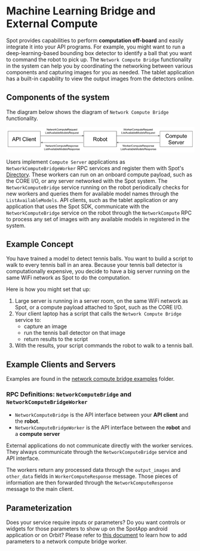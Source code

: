 <!--
Copyright (c) 2023 Boston Dynamics, Inc.  All rights reserved.

Downloading, reproducing, distributing or otherwise using the SDK Software
is subject to the terms and conditions of the Boston Dynamics Software
Development Kit License (20191101-BDSDK-SL).
-->

# Machine Learning Bridge and External Compute

Spot provides capabilities to perform **computation off-board** and easily integrate it into your API programs. For example, you might want to run a deep-learning-based bounding box detector to identify a ball that you want to command the robot to pick up. The `Network Compute Bridge` functionality in the system can help you by coordinating the networking between various components and capturing images for you as needed. The tablet application has a built-in capability to view the output images from the detectors online.

## Components of the system

The diagram below shows the diagram of `Network Compute Bridge` functionality.

![Network compute bridge diagram](network_compute_bridge_diagram.png)

Users implement `Compute Server` applications as `NetworkComputeBridgeWorker` RPC services and register them with Spot's [Directory](developing_api_services.md#robot-directory). These workers can run on an onboard compute payload, such as the CORE I/O, or any server networked with the Spot system. The `NetworkComputeBridge` service running on the robot periodically checks for new workers and queries them for available model names through the `ListAvailableModels`. API clients, such as the tablet application or any application that uses the Spot SDK, communicate with the `NetworkComputeBridge` service on the robot through the `NetworkCompute` RPC to process any set of images with any available models in registered in the system.

## Example Concept

You have trained a model to detect tennis balls. You want to build a script to walk to every tennis ball in an area. Because your tennis ball detector is computationally expensive, you decide to have a big server running on the same WiFi network as Spot to do the computation.

Here is how you might set that up:

1. Large server is running in a server room, on the same WiFi network as Spot, or a compute payload attached to Spot, such as the CORE I/O.
2. Your client laptop has a script that calls the `Network Compute Bridge` service to:
   - capture an image
   - run the tennis ball detector on that image
   - return results to the script
3. With the results, your script commands the robot to walk to a tennis ball.

## Example Clients and Servers

Examples are found in the [network compute bridge examples](../../python/examples/network_compute_bridge/README.md) folder.

### RPC Definitions: `NetworkComputeBridge` and `NetworkComputeBridgeWorker`

- `NetworkComputeBridge` is the API interface between your **API client** and the **robot**.
- `NetworkComputeBridgeWorker` is the API interface between the **robot** and a **compute server**

External applications do not communicate directly with the worker services. They always communicate through the `NetworkComputeBridge` service and API interface.

The workers return any processed data through the `output_images` and `other_data` fields in `WorkerComputeResponse` message. Those pieces of information are then forwarded through the `NetworkComputeResponse` message to the main client.

## Parameterization

Does your service require inputs or parameters? Do you want controls or widgets for those parameters to show up on the SpotApp android application or on Orbit? Please refer to [this document](service_customization.md) to learn how to add parameters to a network compute bridge worker.
